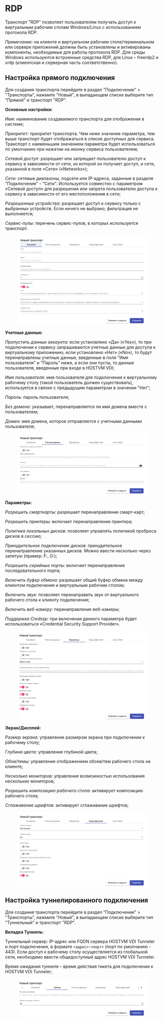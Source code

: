 # RDP

Транспорт "RDP" позволяет пользователям получать доступ к виртуальным рабочим столам Windows/Linux с использованием протокола RDP.

_Примечание:_ на клиенте и виртуальном рабочем столе/терминальном или сервере приложений должны быть установлены и активированы компоненты, необходимые для работы протокола RDP. Для среды Windows используются встроенные средства RDP, для Linux – freerdp2 и xrdp (клиентская и серверная часть соответственно).

## Настройка прямого подключения <a href="#direct" id="direct"></a>

Для создания транспорта перейдите в раздел "Подключение" > "Транспорты", нажмите "Новый", в выпадающем списке выберите тип "Прямой" и транспорт "RDP".

**Основные настройки:**

_Имя:_ наименование создаваемого транспорта для отображения в системе;

_Приоритет:_ приоритет транспорта. Чем ниже значение параметра, тем выше транспорт будет отображаться в списке доступных для сервиса. Транспорт с наименьшим значением параметра будет использоваться по умолчанию при нажатии на иконку сервиса пользователем;

_Сетевой доступ:_ разрешает или запрещает пользователю доступ к сервису в зависимости от сети, из которой он получает доступ, и сети, указанной в поле «Сети» («Networks»);

_Сети:_ сетевые диапазоны, подсети или IP-адреса, заданные в разделе "Подключение" - "Сети". Используется совместно с параметром «Сетевой доступ» для разрешения или запрета пользователю доступа к сервису в зависимости от его местоположения в сети;

_Разрешенные устройства:_ разрешает доступ к сервису только с выбранных устройств. Если ничего не выбрано, фильтрация не выполняется;

_Сервис-пулы:_ перечень сервис-пулов, в которых используется транспорт.

<figure><img src="../../../.gitbook/assets/rdp-tr-1.png" alt=""><figcaption></figcaption></figure>

**Учетные данные:**

_Пропустить данные аккаунта:_ если установлено «Да» («Yes»), то при подключении к сервису запрашиваются учетные данные для доступа к виртуальному приложению; если установлено «Нет» («No»), то будут перенаправлены учетные данные, введенные в поля "Имя пользователя" и "Пароль" ниже, а если они пусты, то данные пользователя, введенные при входе в HOSTVM VDI;

_Имя пользователя:_ имя пользователя для подключения к виртуальному рабочему столу (такой пользователь должен существовать), используется в связке с предыдущим параметром в значении "Нет";

_Пароль:_ пароль пользователя;

_Без домена:_ указывает, перенаправляется ли имя домена вместе с пользователем;

_Домен:_ имя домена, которое отправляется с учетными данными пользователя;

<figure><img src="../../../.gitbook/assets/rdp-tr-2.png" alt=""><figcaption></figcaption></figure>

**Параметры:**

_Разрешить смарткарты:_ разрешает перенаправление смарт-карт;

_Разрешить принтеры:_ включает перенаправление принтера;

_Политика локальных дисков:_ позволяет управлять политикой проброса дисков в сессию;

_Принудительное подключение дисков:_ принудительное перенаправление указанных дисков. Можно ввести несколько через запятую (пример: F:, G:);

_Разрешить серийные порты:_ включает перенаправление последовательного порта;

_Включить буфер обмена:_ разрешает общий буфер обмена между клиентом подключения и виртуальным рабочим столом;

_Включить звук:_ позволяет перенаправить звук от виртуального рабочего стола к клиенту подключения;

_Включить веб-камеру:_ перенаправление веб-камеры;

_Поддержка Credssp:_ при включении данного параметра будет использоваться «Credential Security Support Provider».

<figure><img src="../../../.gitbook/assets/rdp-tr-3.png" alt=""><figcaption></figcaption></figure>

**Экран/Дисплей:**

_Размер экрана:_ управление размером экрана при подключении к рабочему столу;

_Глубина цвета:_ управление глубиной цвета;

_Обои/темы:_ управление отображением обоев/тем рабочего стола на клиенте;

_Несколько мониторов:_ управление возможностью использования нескольких мониторов;

_Разрешить композицию рабочего стола:_ активирует композицию рабочего стола;

_Сглаживание шрифтов:_ активирует сглаживание шрифтов;

<figure><img src="../../../.gitbook/assets/rdp-tr-4.png" alt=""><figcaption></figcaption></figure>

## Настройка туннелированного подключения <a href="#tunneled" id="tunneled"></a>

Для создания транспорта перейдите в раздел "Подключение" > "Транспорты", нажмите "Новый", в выпадающем списке выберите тип "Туннельный" и транспорт "RDP".

**Вкладка Туннель:**

Туннельный сервер: IP-адрес или FQDN сервера HOSTVM VDI Tunneler и порт подключения, в формате `<адрес>:<порт>` (порт по умолчанию - 443). Если доступ к рабочему столу осуществляется из глобальной сети, необходимо ввести общедоступный адрес HOSTVM VDI Tunneler.

Время ожидания туннеля – время действия тикета для подключения к HOSTVM VDI Tunneler;

<figure><img src="../../../.gitbook/assets/rdp-tr-5.png" alt=""><figcaption></figcaption></figure>
